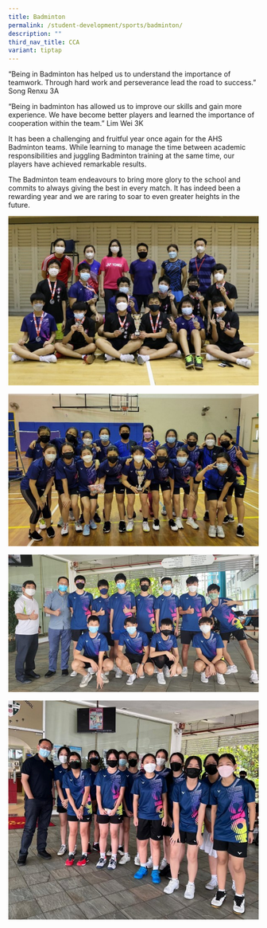```yaml
---
title: Badminton
permalink: /student-development/sports/badminton/
description: ""
third_nav_title: CCA
variant: tiptap
---
```

“Being in Badminton has helped us to understand the importance of teamwork. Through hard work and perseverance lead the road to success.” Song Renxu 3A  

“Being in badminton has allowed us to improve our skills and gain more experience. We have become better players and learned the importance of cooperation within the team.” Lim Wei 3K  

It has been a challenging and fruitful year once again for the AHS Badminton teams. While learning to manage the time between academic responsibilities and juggling Badminton training at the same time, our players have achieved remarkable results.

The Badminton team endeavours to bring more glory to the school and commits to always giving the best in every match. It has indeed been a rewarding year and we are raring to soar to even greater heights in the future.

![](/images/Student%20Development/CCA/Badminton/2022_B_Div_Boys.jpg)

![](/images/Student%20Development/CCA/Badminton/2022_B_Div_Girls.jpg)

![](/images/Student%20Development/CCA/Badminton/2022_C_Div_Boys.jpg)

![](/images/Student%20Development/CCA/Badminton/2022_C_Div_Girls.jpg)